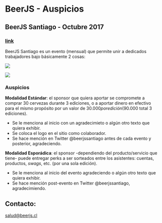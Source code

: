# BeerJS - Auspicios

## BeerJS Santiago - Octubre 2017

### [link](http://beerjs.github.io/santiago/)

BeerJS Santiago es un evento (mensual) que permite unir a dedicados trabajadores bajo básicamente 2 cosas:

![](http://blogs.wickedlocal.com/beernut/files/2013/09/pizza-beer-bff-tshirt.jpg)

![](https://cdn-images-1.medium.com/max/1400/1*raWO3dhM4jMjf9VY-kZzNg.png)

### Auspicios

**Modalidad Estándar**: el sponsor que quiera aportar se compromete a comprar 30 cervezas durante 3 ediciones, o a aportar dinero en efectivo para el mismo propósito por un valor de $30.000 por edición ($90.000 total 3 ediciones). 

- Se le menciona al inicio con un agradecimieto o algún otro texto que quiera exhibir. 
- Se coloca el logo en el sitio como colaborador.
- Se hace mención en Twitter @beerjssantiago antes de cada evento y posterior, agradeciendo.

**Modalidad Esporádica**: el sponsor -dependiendo del producto/servicio que tiene- puede entregar perks a ser sorteados entre los asistentes: cuentas, productos, _swags_, etc. (por una sola edición). 

- Se le menciona al inicio del evento agradeciendo o algún otro texto que quiera exhibir.
- Se hace mención post-evento en Twitter @beerjssantiago, agradecimiendo.

## Contacto:

[salud@beerjs.cl](mailto:salud@beerjs.cl)
